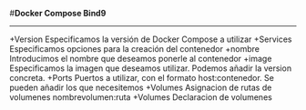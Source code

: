 #**Docker Compose Bind9**
***
+Version
Especificamos la versión de Docker Compose a utilizar
+Services
Especificamos opciones para la creación del contenedor
    +nombre
    Introducimos el nombre que deseamos ponerle al contenedor
        +image
        Especificamos la imagen que deseamos utilizar. Podemos añadir la version concreta.
        +Ports
        Puertos a utilizar, con el formato host:contenedor. Se pueden añadir los que necesitemos
        +Volumes
        Asignacion de rutas de volumenes nombrevolumen:ruta
+Volumes
Declaracion de volumenes